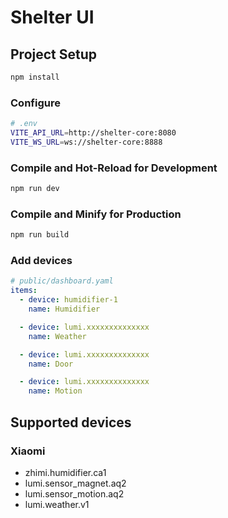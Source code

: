 # Shelter UI

## Project Setup

```sh
npm install
```

### Configure
```sh
# .env
VITE_API_URL=http://shelter-core:8080
VITE_WS_URL=ws://shelter-core:8888
```

### Compile and Hot-Reload for Development
```sh
npm run dev
```

### Compile and Minify for Production
```sh
npm run build
```

### Add devices
```yaml
# public/dashboard.yaml
items:
  - device: humidifier-1
    name: Humidifier

  - device: lumi.xxxxxxxxxxxxxx
    name: Weather

  - device: lumi.xxxxxxxxxxxxxx
    name: Door

  - device: lumi.xxxxxxxxxxxxxx
    name: Motion
```

## Supported devices

### Xiaomi
- zhimi.humidifier.ca1
- lumi.sensor_magnet.aq2
- lumi.sensor_motion.aq2
- lumi.weather.v1
